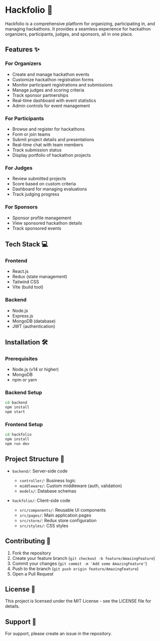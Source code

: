 # Hackfolio 🚀

Hackfolio is a comprehensive platform for organizing, participating in, and managing hackathons. It provides a seamless experience for hackathon organizers, participants, judges, and sponsors, all in one place.

## Features ✨

### For Organizers
- Create and manage hackathon events
- Customize hackathon registration forms
- Monitor participant registrations and submissions
- Manage judges and scoring criteria
- Track sponsor partnerships
- Real-time dashboard with event statistics
- Admin controls for event management

### For Participants
- Browse and register for hackathons
- Form or join teams
- Submit project details and presentations
- Real-time chat with team members
- Track submission status
- Display portfolio of hackathon projects

### For Judges
- Review submitted projects
- Score based on custom criteria
- Dashboard for managing evaluations
- Track judging progress

### For Sponsors
- Sponsor profile management
- View sponsored hackathon details
- Track sponsored events

## Tech Stack 💻

### Frontend
- React.js
- Redux (state management)
- Tailwind CSS
- Vite (build tool)

### Backend
- Node.js
- Express.js
- MongoDB (database)
- JWT (authentication)

## Installation 🛠️

### Prerequisites
- Node.js (v14 or higher)
- MongoDB
- npm or yarn

### Backend Setup
```bash
cd backend
npm install
npm start
```

### Frontend Setup
```bash
cd hackfolio
npm install
npm run dev
```

## Project Structure 📁

- `backend/`: Server-side code
  - `controller/`: Business logic
  - `middleware/`: Custom middleware (auth, validation)
  - `models/`: Database schemas
  
- `hackfolio/`: Client-side code
  - `src/components/`: Reusable UI components
  - `src/pages/`: Main application pages
  - `src/store/`: Redux store configuration
  - `src/styles/`: CSS styles

## Contributing 🤝

1. Fork the repository
2. Create your feature branch (`git checkout -b feature/AmazingFeature`)
3. Commit your changes (`git commit -m 'Add some AmazingFeature'`)
4. Push to the branch (`git push origin feature/AmazingFeature`)
5. Open a Pull Request

## License 📝

This project is licensed under the MIT License - see the LICENSE file for details.

## Support 📧

For support, please create an issue in the repository.